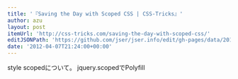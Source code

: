 ```yaml
---
title: '『Saving the Day with Scoped CSS | CSS-Tricks』'
author: azu
layout: post
itemUrl: 'http://css-tricks.com/saving-the-day-with-scoped-css/'
editJSONPath: 'https://github.com/jser/jser.info/edit/gh-pages/data/2012/04/index.json'
date: '2012-04-07T21:24:00+00:00'
---
```

style scopedについて。
jquery.scopedでPolyfill
